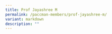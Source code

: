 ```yaml
---
title: Prof Jayashree M
permalink: /paccman-members/prof-jayashree-m/
variant: markdown
description: ""
---
```

